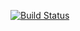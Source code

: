 [![Build Status](https://travis-ci.org/zikhik/TreeTest.svg?branch=master)](https://travis-ci.org/zikhik/TreeTest)
